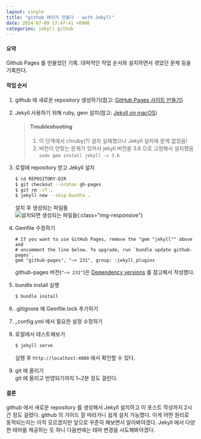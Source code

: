 ```yaml
---
layout: single
title: "github 페이지 만들다 - with Jekyll"
date: 2024-07-09 17:47:41 +0900
categories: jekyll github
---
```


#### 요약
Github Pages 를 만들었던 기록. 대략적인 작업 순서와 설치하면서 겪었던 문제 등을 기록한다.

#### 작업 순서

1. github 에 새로운 repository 생성하기(참고: [GitHub Pages 사이트 만들기][how to create github pages])
2. Jekyll 사용하기 위해 ruby, gem 설치(참고: [Jekyll on macOS][Jekyll on macOS])  

   > #### Troubleshooting  
   > 1. 이 단계에서 chruby(?) 설치 실패했으나 Jekyll 설치에 문제 없었음!
   > 2. 버전이 안맞는 문제가 있어서 jekyll 버전을 3.6 으로 고정해서 설치했음  
     `sudo gem install jekyll -v 3.6`
3. 로컬에 repository 받고 Jekyll 설치
   ```bash
   $ cd REPOSITORY-DIR
   $ git checkout --orphan gh-pages
   $ git rm -rf .
   $ jekyll new --skip-bundle .
   ```
   설치 후 생성되는 파일들  
   ![설치되면 생성되는 파일들]({{site.url}}/src/imgs/sample_jekyll_1.png){:class="img-responsive"}
4. Gemfile 수정하기  
   ```shell
   # If you want to use GitHub Pages, remove the "gem "jekyll"" above and
   # uncomment the line below. To upgrade, run `bundle update github-pages`.
   gem "github-pages", "~> 231", group: :jekyll_plugins
   ```
   github-pages 버전(`"~> 231"`)은 [Dependency versions][github-versions] 를 참고해서 작성했다.
5. bundle install 실행
   ```bash
   $ bundle install
   ```
6. .gitignore 에 Gemfile.lock 추가하기
7. _config.yml 에서 필요한 설정 수정하기
8. 로컬에서 테스트해보기
   ```bash
   $ jekyll serve
   ```
   실행 후 `http://localhost:4000` 에서 확인할 수 있다.

9. git 에 올리기  
   git 에 올리고 반영되기까지 1~2분 정도 걸린다.

#### 결론
github 에서 새로운 repository 를 생성해서 Jekyll 설치하고 이 포스트 작성까지 2시간 정도 걸렸다. github 의 가이드 잘 따라가니 쉽게 설치 가능했다. 이게 어떤 원리로 동작되는지는 아직 모르겠지만 앞으로 꾸준히 해보면서 알아봐야겠다. Jekyll 에서 다양한 테마를 제공하는 듯 하니 다음번에는 테마 변경을 시도해봐야겠다. 

[Jekyll on macOS]: https://jekyllrb.com/docs/installation/macos/
[how to create github pages]: https://docs.github.com/ko/pages/getting-started-with-github-pages/creating-a-github-pages-site
[github-versions]: https://pages.github.com/versions/
